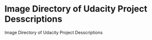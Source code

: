 # Image Directory of Udacity Project Desscriptions
Image Directory of Udacity Project Desscriptions
